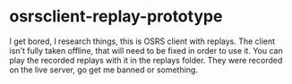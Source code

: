 # osrsclient-replay-prototype
I get bored, I research things, this is OSRS client with replays. The client isn't fully taken offline, that will need to be fixed in order to use it.
You can play the recorded replays with it in the replays folder. They were recorded on the live server, go get me banned or something.
